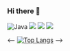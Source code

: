 ### Hi there 👋

<!--
**qiosion/qiosion** is a ✨ _special_ ✨ repository because its `README.md` (this file) appears on your GitHub profile.

Here are some ideas to get you started:

- 🔭 I’m currently working on ...
- 🌱 I’m currently learning ...
- 👯 I’m looking to collaborate on ...
- 🤔 I’m looking for help with ...
- 💬 Ask me about ...
- 📫 How to reach me: ...
- 😄 Pronouns: ...
- ⚡ Fun fact: ...


- 뱃지
  https://shields.io/ 여기서 틀 가져와서
  https://simpleicons.org/ 여기서 아이콘 찾음
  
  <img src="https://img.shields.io/badge/아이콘내용(원하는대로)-아이콘바탕색(샵없이)?style=스타일&logo=로고이름&logoColor=white"/>
  - style 은 plastic / flat / flat-square / for-the-badge / social 5가지종류가 있음

- 많이 사용하는 언어 https://github.com/anuraghazra/github-readme-stats
  [![Top Langs](https://github-readme-stats.vercel.app/api/top-langs/?username=깃허브아이디&langs_count=8)](https://github.com/깃허브아이디/github-readme-stats)
  또는
  [![Top Langs](https://github-readme-stats.vercel.app/api/top-langs/?username=깃허브아이디&layout=compact)](https://github.com/깃허브아이디/github-readme-stats)

- 깃허브 상태 https://github.com/anuraghazra/github-readme-stats
  ![Anurag's GitHub stats](https://github-readme-stats.vercel.app/api?username=깃허브아이디&show_icons=true&theme=테마)
  - theme 는 dark / radical / merko / gruvbox / tokyonight / onedark / cobalt / synthwave / highcontrast / dracula

- 깃허브 방문자수 https://hits.seeyoufarm.com/
  여기서 target url 설정한 뒤 검정색 박스 3개중 첫번째거 복붙

- 백준 티어 https://github.com/mazassumnida/mazassumnida

- 헤더 및 푸터 https://github.com/kyechan99/capsule-render
  ![header](https://capsule-render.vercel.app/api?type=wave&color=auto&height=300&section=header&text=capsule%20render&fontSize=90)
  - type : 어느 타입으로 할건지
    wave / egg / shark / slice / rect / soft / rounded / cylinder / waving / transparent
  - color : 배경색 (auto)
  - height : 높이
  - section : 헤더로 할건지 푸터로 할건지
  - text : 내용, 띄어쓰기를 하고 싶으면 %20를 사용해야한다. 예를 들어 "깃 허브"를 쓰려면 "깃%20허브"가 되어야한다.
  - fontSize : 글씨 크기
  - 그외에도 Desc, 텍스트 위치, desx위치 등 다양한 것들이 있다.

- 링크
  <a href="url" > 텍스트나 뱃지 </a>

- 중간정렬 <div align=center>

- 코드블록
  ``` 뒤에 자신이 원하는 언어 작성
  - 예) ```java
        코드내용
        ```

- *기울임* 또는 _기울임_

- **굵음** 또는 __굵음__

- ~~취소선~~

- > 인용글 1
  > > 인용글 2
  > > > 인용글 3

- 글머리기호
  + 목록 1
    + 목록 1-1
      + 목록 1-1-1
  * 목록 1
  - 목록 1

- 수평선, 구분선 --- 또는 *** 또는 ___

- 이미지 ![텍스트](이미지주소링크)

-->


  ![Java](https://img.shields.io/badge/java-007396.svg?&style=flat&logo=openjdk&logoColor=white)
  <img src="https://img.shields.io/badge/spring-6DB33F?style=flat&logo=spring&logoColor=white"/>
  <img src="https://img.shields.io/badge/python-3776AB?style=flat&logo=python&logoColor=white"/>
  <img src="https://img.shields.io/badge/django-092E20?style=flat&logo=django&logoColor=white"/>
  

<--  [![Top Langs](https://github-readme-stats.vercel.app/api/top-langs/?username=qiosion&layout=compact)](https://github.com/qiosion/github-readme-stats) -->
